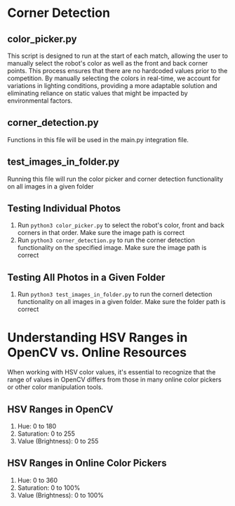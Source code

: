 # Corner Detection

## color_picker.py

This script is designed to run at the start of each match, allowing the user to
manually select the robot's color as well as the front and back corner points. 
This process ensures that there are no hardcoded values prior to the 
competition. By manually selecting the colors in real-time, we account for 
variations in lighting conditions, providing a more adaptable solution and
eliminating reliance on static values that might be impacted by environmental 
factors.

## corner_detection.py

Functions in this file will be used in the main.py integration file.

## test_images_in_folder.py

Running this file will run the color picker and corner detection functionality 
on all images in a given folder

## Testing Individual Photos

1. Run `python3 color_picker.py` to select the robot's color, front and back
corners in that order. Make sure the image path is correct
2. Run `python3 corner_detection.py` to run the corner detection functionality
on the specified image. Make sure the image path is correct

## Testing All Photos in a Given Folder
1. Run `python3 test_images_in_folder.py` to run the cornerl detection 
functionality on all images in a given folder. Make sure the folder path is
correct

# Understanding HSV Ranges in OpenCV vs. Online Resources

When working with HSV color values, it's essential to recognize that the range 
of values in OpenCV differs from those in many online color pickers or other 
color manipulation tools.

## HSV Ranges in OpenCV
1. Hue: 0 to 180
2. Saturation: 0 to 255
3. Value (Brightness): 0 to 255

## HSV Ranges in Online Color Pickers
1. Hue: 0 to 360
2. Saturation: 0 to 100%
3. Value (Brightness): 0 to 100%